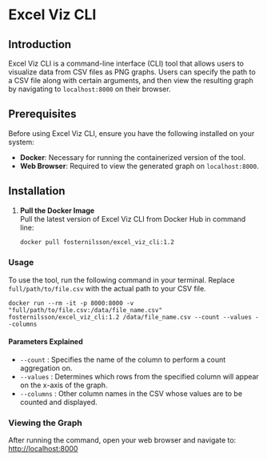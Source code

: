# Excel Viz CLI

## Introduction
Excel Viz CLI is a command-line interface (CLI) tool that allows users to visualize data from CSV files as PNG graphs. Users can specify the path to a CSV file along with certain arguments, and then view the resulting graph by navigating to `localhost:8000` on their browser.

## Prerequisites
Before using Excel Viz CLI, ensure you have the following installed on your system:
- **Docker**: Necessary for running the containerized version of the tool.
- **Web Browser**: Required to view the generated graph on `localhost:8000`.

## Installation
1. **Pull the Docker Image**  
   Pull the latest version of Excel Viz CLI from Docker Hub in command line:
   ```bash
   docker pull fosternilsson/excel_viz_cli:1.2

### Usage

To use the tool, run the following command in your terminal. Replace `full/path/to/file.csv` with the actual path to your CSV file.

    docker run --rm -it -p 8000:8000 -v "full/path/to/file.csv:/data/file_name.csv" fosternilsson/excel_viz_cli:1.2 /data/file_name.csv --count --values --columns

#### Parameters Explained
- `--count` : Specifies the name of the column to perform a count aggregation on.
- `--values` : Determines which rows from the specified column will appear on the x-axis of the graph.
- `--columns` : Other column names in the CSV whose values are to be counted and displayed.

### Viewing the Graph

After running the command, open your web browser and navigate to:
[http://localhost:8000](http://localhost:8000)

